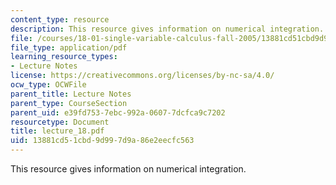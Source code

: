 ```yaml
---
content_type: resource
description: This resource gives information on numerical integration.
file: /courses/18-01-single-variable-calculus-fall-2005/13881cd51cbd9d997d9a86e2eecfc563_lecture_18.pdf
file_type: application/pdf
learning_resource_types:
- Lecture Notes
license: https://creativecommons.org/licenses/by-nc-sa/4.0/
ocw_type: OCWFile
parent_title: Lecture Notes
parent_type: CourseSection
parent_uid: e39fd753-7ebc-992a-0607-7dcfca9c7202
resourcetype: Document
title: lecture_18.pdf
uid: 13881cd5-1cbd-9d99-7d9a-86e2eecfc563
---
```

This resource gives information on numerical integration.